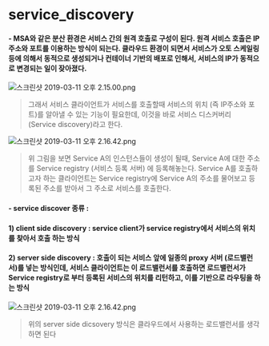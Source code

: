 # service_discovery

#### - MSA와 같은 분산 환경은 서비스 간의 원격 호출로 구성이 된다. 원격 서비스 호출은 IP 주소와 포트를 이용하는 방식이 되는다. 클라우드 환경이 되면서 서비스가 오토 스케일링등에 의해서 동적으로 생성되거나 컨테이너 기반의 배포로 인해서, 서비스의 IP가 동적으로 변경되는 일이 잦아졌다.
![스크린샷 2019-03-11 오후 2.15.00.png](https://s3-ap-northeast-1.amazonaws.com/torchpad-production/wikis/10853/a33J4wzJRFiWJISQ0pNU_%E1%84%89%E1%85%B3%E1%84%8F%E1%85%B3%E1%84%85%E1%85%B5%E1%86%AB%E1%84%89%E1%85%A3%E1%86%BA%202019-03-11%20%E1%84%8B%E1%85%A9%E1%84%92%E1%85%AE%202.15.00.png)

> 그래서 서비스 클라이언트가 서비스를 호출할때 서비스의 위치 (즉 IP주소와 포트)를 알아낼 수 있는 기능이 필요한데, 이것을 바로 서비스 디스커버리 (Service discovery)라고 한다.

![스크린샷 2019-03-11 오후 2.16.42.png](https://s3-ap-northeast-1.amazonaws.com/torchpad-production/wikis/10853/gG1ZO0wgTVOqvV85Ecng_%E1%84%89%E1%85%B3%E1%84%8F%E1%85%B3%E1%84%85%E1%85%B5%E1%86%AB%E1%84%89%E1%85%A3%E1%86%BA%202019-03-11%20%E1%84%8B%E1%85%A9%E1%84%92%E1%85%AE%202.16.42.png)
> 위 그림을 보면 Service A의 인스턴스들이 생성이 될때, Service A에 대한 주소를 Service registry (서비스 등록 서버) 에 등록해놓는다. Service A를 호출하고자 하는 클라이언트는 Service registry에 Service A의 주소를 물어보고 등록된 주소를 받아서 그 주소로 서비스를 호출한다.

#### - service discover 종류 :
#### 1) client side discovery : service client가 service registry에서 서비스의 위치를 찾아서 호출 하는 방식
#### 2) server side discovery : 호출이 되는 서비스 앞에 일종의 proxy 서버 (로드밸런서)를 넣는 방식인데, 서비스 클라이언트는 이 로드밸런서를 호출하면 로드밸런서가 Service registry로 부터 등록된 서비스의 위치를 리턴하고, 이를 기반으로 라우팅을 하는 방식

![스크린샷 2019-03-11 오후 2.16.42.png](https://s3-ap-northeast-1.amazonaws.com/torchpad-production/wikis/10853/wlBgQleTTYaj98GHnkWS_%E1%84%89%E1%85%B3%E1%84%8F%E1%85%B3%E1%84%85%E1%85%B5%E1%86%AB%E1%84%89%E1%85%A3%E1%86%BA%202019-03-11%20%E1%84%8B%E1%85%A9%E1%84%92%E1%85%AE%202.16.42.png)
> 위의 server side dicsovery 방식은 클라우드에서 사용하는 로드밸런서를 생각하면 된다
